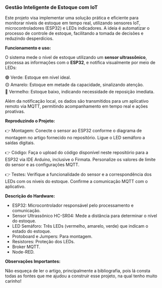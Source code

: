 ### **Gestão Inteligente de Estoque com IoT**
Este projeto visa implementar uma solução prática e eficiente para monitorar níveis de estoque em tempo real, utilizando sensores IoT, microcontroladores (ESP32) e LEDs indicadores. A ideia é automatizar o processo de controle de estoque, facilitando a tomada de decisões e reduzindo desperdícios.

 **Funcionamento e uso:**
 
O sistema mede o nível de estoque utilizando um **sensor ultrassônico**, processa as informações com o **ESP32**, e notifica visualmente por meio de LEDs:  

🟢 Verde: Estoque em nível ideal.  
🟡 Amarelo: Estoque em metade da capacidade, sinalizando atenção.  
🔴 Vermelho: Estoque baixo, indicando necessidade de reposição imediata.  

Além da notificação local, os dados são transmitidos para um aplicativo remoto via MQTT, permitindo acompanhamento em tempo real e ações proativas.  

**Reproduzindo o Projeto:**

👉 Montagem: Conecte o sensor ao ESP32 conforme o diagrama de montagem no artigo fornecido no repositório. Ligue o LED semáforo a saídas digitais.

👉 Código: Faça o upload do código disponível neste repositório para a ESP32 via IDE Arduino, inclusive o Firmata. Personalize os valores de limite do sensor e as configurações MQTT.

👉 Testes: Verifique a funcionalidade do sensor e a correspondência dos LEDs com os níveis do estoque. Confirme a comunicação MQTT com o aplicativo.

**Descrição do Hardware:**
- ESP32: Microcontrolador responsável pelo processamento e comunicação.
- Sensor Ultrassônico HC-SR04: Mede a distância para determinar o nível do estoque.
- LED Semáforo: Três LEDs (vermelho, amarelo, verde) que indicam o estado do estoque.
- Protoboard e Jumpers: Para montagem.
- Resistores: Proteção dos LEDs.
- Broker MQTT.
- Node-RED.
  
**Observações Importantes:**

Não esqueça de ler o artigo, principalmente a bibliografia, pois lá consta todas as fontes que me ajudou a construir esse projeto, na qual tenho muito carinho!
